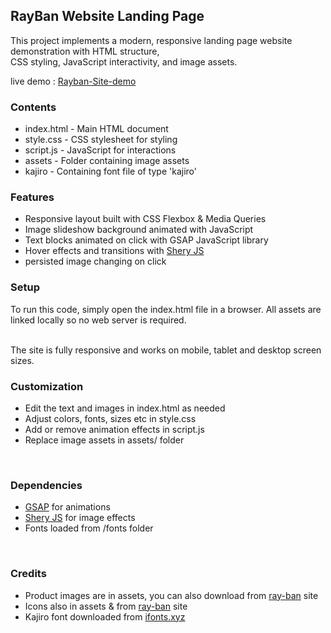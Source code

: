 <h2>RayBan Website Landing Page</h2>
<p>This project implements a modern, responsive landing page website demonstration with HTML structure,<br>  CSS styling, JavaScript interactivity, and image assets.</p>

<p>live demo : <a target="_blank" href="https://rayban-landing-page.netlify.app/" >Rayban-Site-demo</a></p>

<h3>Contents</h3>
<ul>
<li>index.html - Main HTML document</li>
<li>style.css - CSS stylesheet for styling</li>
<li>script.js - JavaScript for interactions</li>
<li>assets - Folder containing image assets</li>
<li>kajiro - Containing font file of type 'kajiro'</li>
</ul>

<h3>Features</h3>
<ul>
<li>Responsive layout built with CSS Flexbox & Media Queries</li>
<li>Image slideshow background animated with JavaScript</li>
<li>Text blocks animated on click with GSAP JavaScript library</li>
<li>Hover effects and transitions with <a href="https://www.npmjs.com/package/sheryjs#license" target="_blank">Shery JS</a></li>
<li>persisted image changing on click<br/></li>
</ul>

<h3>Setup</h3>
To run this code, simply open the index.html file in a browser. All assets are linked locally so no web server is required.<br/><br/>

The site is fully responsive and works on mobile, tablet and desktop screen sizes.<br/>

<h3>Customization</h3>
<ul>
<li>Edit the text and images in index.html as needed</li>
<li>Adjust colors, fonts, sizes etc in style.css</li>
<li>Add or remove animation effects in script.js</li>
<li>Replace image assets in assets/ folder</li>
</ul><br/>

<h3>Dependencies</h3>
<ul>
<li><a href="https://gsap.com/" target="_blank">GSAP</a> for animations</li>
<li><a href="https://www.npmjs.com/package/sheryjs#license" target="_blank">Shery JS</a> for image effects</li>
<li>Fonts loaded from /fonts folder</li>
</ul><br/>
  
<h3>Credits</h3>
<ul>
<li>Product images are in assets, you can also download from <a href="https://india.ray-ban.com/" target="_blank">ray-ban</a> site</li>
<li>Icons also in assets & from <a href="https://india.ray-ban.com/" target="_blank">ray-ban</a> site</li>
<li>Kajiro font downloaded from <a href='https://ifonts.xyz/kajiro-font-family.html' target="_blank">ifonts.xyz</a></li>
</ul>
